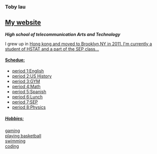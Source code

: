 ### **Toby lau**      
<u>[My website](https://sites.google.com/a/hstat.org/yatchol6214sep11/)</u>
---
_**High school of telecommunication Arts and Technology**_
  
I grew up in <u>Hong kong<u/> and moved to Brooklyn,NY in 2011. I'm currently a student of HSTAT and a part of the SEP class...  
#### Schedue:  
 * period 1:English  
 * period 2:US History  
 * period 3:GYM  
 * period 4:Math  
 * period 5:Spanish  
 * period 6:Lunch  
 * period 7:SEP  
 * period 8:Physics 
  
##### Hobbies:
gaming  
playing basketball  
swimming  
coding  
 